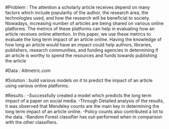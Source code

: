 #Problem :
The attention a scholarly article receives depend on many factors which include popularity of the author, the research area, the technologies used, and how the research will be beneficial to society. Nowadays, increasing number of articles are being shared on various online platforms. The metrics of these platforms can help in evaluating how an article receives online attention. In this paper, we use these metrics to evaluate the long term impact of an article online. Having the knowledge of how long an article would have an impact could help authors, libraries, publishers, research communities, and funding agencies in determining if an article is worthy to spend the resources and funds towards publishing the article

#Data : Altmetric.com

#Solution :
build various models on it to predict the impact of an article using various online platforms.

#Results :
-Successfully created a model which predicts the long term impact of a paper on social media. 
-Through Detailed analysis of the results, it was observed that Mendeley counts are the main key in determining the long term impact of an article online. 
-Policy counts also contributed a lot to the data. 
-Random Forest classifier has out-performed when in comparison with the other classifiers.
